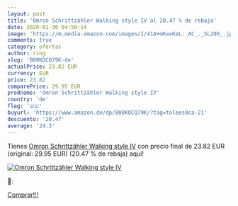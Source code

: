 ```yaml
---
layout: post
title: 'Omron Schrittzähler Walking style IV al 20.47 % de rebaja'
date: 2020-01-30 04:50:14
image: 'https://m.media-amazon.com/images/I/41A+mKwxKeL._AC_._SL200_.jpg'
comments: true
category: ofertas
author: ring
slug: 'B00KQCQ79K-de'
actualPrice: 23.82 EUR
currency: EUR
price: 23.82
comparePrice: 29.95 EUR
prodname: 'Omron Schrittzähler Walking style IV'
country: 'de'
flag: '🇩🇪'
buyurl: 'https://www.amazon.de/dp/B00KQCQ79K/?tag=tolees0ca-21'
descuento: '20.47'
average: '24.3'
---
```


Tienes [Omron Schrittzähler Walking style IV](https://www.amazon.de/dp/B00KQCQ79K/?tag=tolees0ca-21) con precio final de  23.82 EUR (original: 29.95 EUR) (20.47 %  de rebaja) aqui!

[![Omron Schrittzähler Walking style IV](https://m.media-amazon.com/images/I/41A+mKwxKeL._AC_._SL200_.jpg)](https://www.amazon.de/dp/B00KQCQ79K/?tag=tolees0ca-21)

🔎:


[Comprar!!!](https://www.amazon.de/dp/B00KQCQ79K/?tag=tolees0ca-21)
